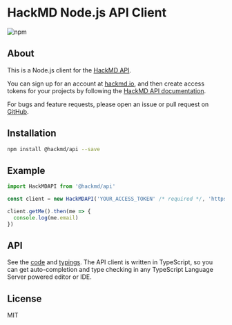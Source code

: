 # HackMD Node.js API Client

![npm](https://img.shields.io/npm/v/@hackmd/api)

## About

This is a Node.js client for the [HackMD API](https://hackmd.io/).

You can sign up for an account at [hackmd.io](https://hackmd.io/), and then create access tokens for your projects by following the [HackMD API documentation](https://hackmd.io/@hackmd-api/developer-portal).

For bugs and feature requests, please open an issue or pull request on [GitHub](https://github.com/hackmdio/api-client).

## Installation

```bash
npm install @hackmd/api --save
```

## Example

```javascript
import HackMDAPI from '@hackmd/api'

const client = new HackMDAPI('YOUR_ACCESS_TOKEN' /* required */, 'https://api.hackmd.io/v1' /* optional */)

client.getMe().then(me => {
  console.log(me.email)
})
```

## API

See the [code](./src/index.ts) and [typings](./src/type.ts). The API client is written in TypeScript, so you can get auto-completion and type checking in any TypeScript Language Server powered editor or IDE.

## License

MIT
